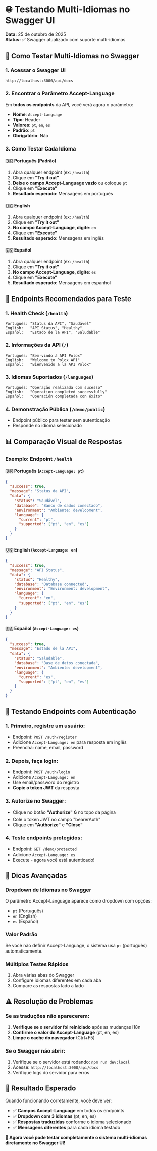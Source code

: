 # 🌐 Testando Multi-Idiomas no Swagger UI

**Data:** 25 de outubro de 2025  
**Status:** ✅ Swagger atualizado com suporte multi-idiomas

## 🎯 **Como Testar Multi-Idiomas no Swagger**

### **1. Acessar o Swagger UI**

```
http://localhost:3000/api/docs
```

### **2. Encontrar o Parâmetro Accept-Language**

Em **todos os endpoints** da API, você verá agora o parâmetro:

- **Nome**: `Accept-Language`
- **Tipo**: Header
- **Valores**: `pt`, `en`, `es`
- **Padrão**: `pt`
- **Obrigatório**: Não

### **3. Como Testar Cada Idioma**

#### **🇧🇷 Português (Padrão)**

1. Abra qualquer endpoint (ex: `/health`)
2. Clique em **"Try it out"**
3. **Deixe o campo Accept-Language vazio** ou coloque `pt`
4. Clique em **"Execute"**
5. **Resultado esperado**: Mensagens em português

#### **🇺🇸 English**

1. Abra qualquer endpoint (ex: `/health`)
2. Clique em **"Try it out"**
3. **No campo Accept-Language, digite**: `en`
4. Clique em **"Execute"**
5. **Resultado esperado**: Mensagens em inglês

#### **🇪🇸 Español**

1. Abra qualquer endpoint (ex: `/health`)
2. Clique em **"Try it out"**
3. **No campo Accept-Language, digite**: `es`
4. Clique em **"Execute"**
5. **Resultado esperado**: Mensagens em espanhol

## 🧪 **Endpoints Recomendados para Teste**

### **1. Health Check (`/health`)**

```
Português: "Status da API", "Saudável"
English:   "API Status", "Healthy"
Español:   "Estado de la API", "Saludable"
```

### **2. Informações da API (`/`)**

```
Português: "Bem-vindo à API Polox"
English:   "Welcome to Polox API"
Español:   "Bienvenido a la API Polox"
```

### **3. Idiomas Suportados (`/languages`)**

```
Português: "Operação realizada com sucesso"
English:   "Operation completed successfully"
Español:   "Operación completada con éxito"
```

### **4. Demonstração Pública (`/demo/public`)**

- Endpoint público para testar sem autenticação
- Responde no idioma selecionado

## 📊 **Comparação Visual de Respostas**

### **Exemplo: Endpoint `/health`**

#### **🇧🇷 Português (`Accept-Language: pt`)**

```json
{
  "success": true,
  "message": "Status da API",
  "data": {
    "status": "Saudável",
    "database": "Banco de dados conectado",
    "environment": "Ambiente: development",
    "language": {
      "current": "pt",
      "supported": ["pt", "en", "es"]
    }
  }
}
```

#### **🇺🇸 English (`Accept-Language: en`)**

```json
{
  "success": true,
  "message": "API Status",
  "data": {
    "status": "Healthy",
    "database": "Database connected",
    "environment": "Environment: development",
    "language": {
      "current": "en",
      "supported": ["pt", "en", "es"]
    }
  }
}
```

#### **🇪🇸 Español (`Accept-Language: es`)**

```json
{
  "success": true,
  "message": "Estado de la API",
  "data": {
    "status": "Saludable",
    "database": "Base de datos conectada",
    "environment": "Ambiente: development",
    "language": {
      "current": "es",
      "supported": ["pt", "en", "es"]
    }
  }
}
```

## 🔐 **Testando Endpoints com Autenticação**

### **1. Primeiro, registre um usuário:**

- Endpoint: `POST /auth/register`
- Adicione `Accept-Language: en` para resposta em inglês
- Preencha: name, email, password

### **2. Depois, faça login:**

- Endpoint: `POST /auth/login`
- Adicione `Accept-Language: en`
- Use email/password do registro
- **Copie o token JWT** da resposta

### **3. Autorize no Swagger:**

- Clique no botão **"Authorize"** 🔒 no topo da página
- Cole o token JWT no campo "bearerAuth"
- Clique em **"Authorize"** e **"Close"**

### **4. Teste endpoints protegidos:**

- Endpoint: `GET /demo/protected`
- Adicione `Accept-Language: es`
- Execute - agora você está autenticado!

## 🚀 **Dicas Avançadas**

### **Dropdown de Idiomas no Swagger**

O parâmetro Accept-Language aparece como dropdown com opções:

- `pt` (Português)
- `en` (English)
- `es` (Español)

### **Valor Padrão**

Se você não definir Accept-Language, o sistema usa `pt` (português) automaticamente.

### **Múltiplos Testes Rápidos**

1. Abra várias abas do Swagger
2. Configure idiomas diferentes em cada aba
3. Compare as respostas lado a lado

## ⚠️ **Resolução de Problemas**

### **Se as traduções não aparecerem:**

1. **Verifique se o servidor foi reiniciado** após as mudanças i18n
2. **Confirme o valor do Accept-Language** (pt, en, es)
3. **Limpe o cache do navegador** (Ctrl+F5)

### **Se o Swagger não abrir:**

1. Verifique se o servidor está rodando: `npm run dev:local`
2. Acesse: `http://localhost:3000/api/docs`
3. Verifique logs do servidor para erros

## 🎉 **Resultado Esperado**

Quando funcionando corretamente, você deve ver:

- ✅ **Campos Accept-Language** em todos os endpoints
- ✅ **Dropdown com 3 idiomas** (pt, en, es)
- ✅ **Respostas traduzidas** conforme o idioma selecionado
- ✅ **Mensagens diferentes** para cada idioma testado

**🚀 Agora você pode testar completamente o sistema multi-idiomas diretamente no Swagger UI!**
